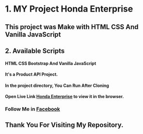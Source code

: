 # 1. MY Project Honda Enterprise

## This project was Make with HTML CSS And Vanilla JavaScript

## 2. Available Scripts
#### HTML CSS Bootstrap And Vanilla JavaScript
#### It's a Product API Project.
#### In the project directory, You Can Run After Cloning

#### Open Live Link [Honda Enterprise](https://honda-enterprise.netlify.app/) to view it in the browser.

### Follow Me in [Facebook](https://www.facebook.com/ohidur.AlexMarcer)
## Thank You For Visiting My Repository.
